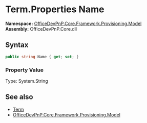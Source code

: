 # Term.Properties Name
  

**Namespace:** [OfficeDevPnP.Core.Framework.Provisioning.Model](OfficeDevPnP.Core.Framework.Provisioning.Model.md)  
**Assembly:** OfficeDevPnP.Core.dll  
## Syntax
```C#
public string Name { get; set; }
```

### Property Value
Type: System.String  

## See also
- [Term](OfficeDevPnP.Core.Framework.Provisioning.Model.Term.md) 
- [OfficeDevPnP.Core.Framework.Provisioning.Model](OfficeDevPnP.Core.Framework.Provisioning.Model.md) 
